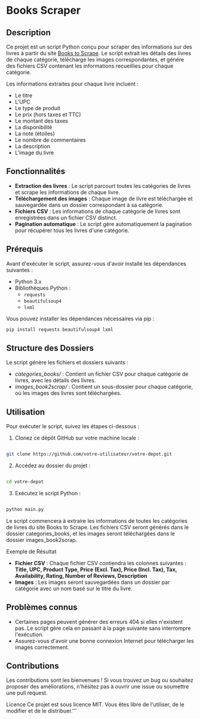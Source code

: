 # Books Scraper

## Description

Ce projet est un script Python conçu pour scraper des informations sur des livres à partir du site [Books to Scrape](http://books.toscrape.com). Le script extrait les détails des livres de chaque catégorie, télécharge les images correspondantes, et génère des fichiers CSV contenant les informations recueillies pour chaque catégorie.

Les informations extraites pour chaque livre incluent :
- Le titre
- L'UPC
- Le type de produit
- Le prix (hors taxes et TTC)
- Le montant des taxes
- La disponibilité
- La note (étoiles)
- Le nombre de commentaires
- La description
- L'image du livre

## Fonctionnalités

- **Extraction des livres** : Le script parcourt toutes les catégories de livres et scrape les informations de chaque livre.
- **Téléchargement des images** : Chaque image de livre est téléchargée et sauvegardée dans un dossier correspondant à sa catégorie.
- **Fichiers CSV** : Les informations de chaque catégorie de livres sont enregistrées dans un fichier CSV distinct.
- **Pagination automatique** : Le script gère automatiquement la pagination pour récupérer tous les livres d'une catégorie.

## Prérequis

Avant d'exécuter le script, assurez-vous d'avoir installé les dépendances suivantes :

- Python 3.x
- Bibliothèques Python :
  - `requests`
  - `beautifulsoup4`
  - `lxml`

Vous pouvez installer les dépendances nécessaires via pip :

```bash
pip install requests beautifulsoup4 lxml
```
## Structure des Dossiers
Le script génère les fichiers et dossiers suivants :

- *categories_books/*  : Contient un fichier CSV pour chaque catégorie de livres, avec les détails des livres.
- *images_book2scrap/* : Contient un sous-dossier pour chaque catégorie, où les images des livres sont téléchargées.
## Utilisation
Pour exécuter le script, suivez les étapes ci-dessous :

1.  Clonez ce dépôt GitHub sur votre machine locale :
```bash

git clone https://github.com/votre-utilisateur/votre-depot.git 
```
2. Accédez au dossier du projet :
```bash

cd votre-depot

```
3. Exécutez le script Python : 
```bash

python main.py
```
Le script commencera à extraire les informations de toutes les catégories de livres du site Books to Scrape. Les fichiers CSV seront générés dans le dossier categories_books, et les images seront téléchargées dans le dossier images_book2scrap.

Exemple de Résultat
- **Fichier CSV** : Chaque fichier CSV contiendra les colonnes suivantes :
**Title, UPC, Product Type, Price (Excl. Tax), Price (Incl. Tax), Tax, Availability, Rating, Number of Reviews, Description**
- **Images** : Les images seront sauvegardées dans un dossier par catégorie avec un nom basé sur le titre du livre.
## Problèmes connus
- Certaines pages peuvent générer des erreurs 404 si elles n'existent pas. Le script gère cela en passant à la page suivante sans interrompre l'exécution.
- Assurez-vous d'avoir une bonne connexion Internet pour télécharger les images correctement.
## Contributions
Les contributions sont les bienvenues ! Si vous trouvez un bug ou souhaitez proposer des améliorations, n'hésitez pas à ouvrir une issue ou soumettre une pull request.

Licence
Ce projet est sous licence MIT. Vous êtes libre de l'utiliser, de le modifier et de le distribuer.'''


